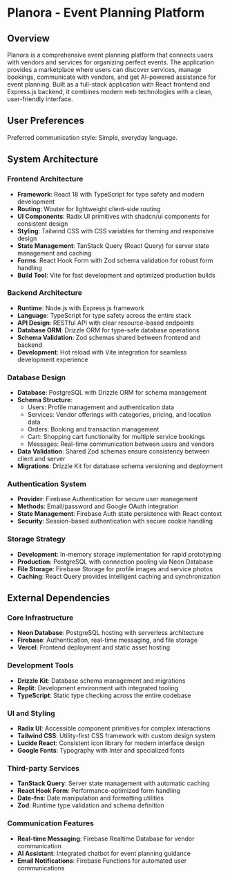 # Planora - Event Planning Platform

## Overview

Planora is a comprehensive event planning platform that connects users with vendors and services for organizing perfect events. The application provides a marketplace where users can discover services, manage bookings, communicate with vendors, and get AI-powered assistance for event planning. Built as a full-stack application with React frontend and Express.js backend, it combines modern web technologies with a clean, user-friendly interface.

## User Preferences

Preferred communication style: Simple, everyday language.

## System Architecture

### Frontend Architecture
- **Framework**: React 18 with TypeScript for type safety and modern development
- **Routing**: Wouter for lightweight client-side routing
- **UI Components**: Radix UI primitives with shadcn/ui components for consistent design
- **Styling**: Tailwind CSS with CSS variables for theming and responsive design
- **State Management**: TanStack Query (React Query) for server state management and caching
- **Forms**: React Hook Form with Zod schema validation for robust form handling
- **Build Tool**: Vite for fast development and optimized production builds

### Backend Architecture
- **Runtime**: Node.js with Express.js framework
- **Language**: TypeScript for type safety across the entire stack
- **API Design**: RESTful API with clear resource-based endpoints
- **Database ORM**: Drizzle ORM for type-safe database operations
- **Schema Validation**: Zod schemas shared between frontend and backend
- **Development**: Hot reload with Vite integration for seamless development experience

### Database Design
- **Database**: PostgreSQL with Drizzle ORM for schema management
- **Schema Structure**:
  - Users: Profile management and authentication data
  - Services: Vendor offerings with categories, pricing, and location data
  - Orders: Booking and transaction management
  - Cart: Shopping cart functionality for multiple service bookings
  - Messages: Real-time communication between users and vendors
- **Data Validation**: Shared Zod schemas ensure consistency between client and server
- **Migrations**: Drizzle Kit for database schema versioning and deployment

### Authentication System
- **Provider**: Firebase Authentication for secure user management
- **Methods**: Email/password and Google OAuth integration
- **State Management**: Firebase Auth state persistence with React context
- **Security**: Session-based authentication with secure cookie handling

### Storage Strategy
- **Development**: In-memory storage implementation for rapid prototyping
- **Production**: PostgreSQL with connection pooling via Neon Database
- **File Storage**: Firebase Storage for profile images and service photos
- **Caching**: React Query provides intelligent caching and synchronization

## External Dependencies

### Core Infrastructure
- **Neon Database**: PostgreSQL hosting with serverless architecture
- **Firebase**: Authentication, real-time messaging, and file storage
- **Vercel**: Frontend deployment and static asset hosting

### Development Tools
- **Drizzle Kit**: Database schema management and migrations
- **Replit**: Development environment with integrated tooling
- **TypeScript**: Static type checking across the entire codebase

### UI and Styling
- **Radix UI**: Accessible component primitives for complex interactions
- **Tailwind CSS**: Utility-first CSS framework with custom design system
- **Lucide React**: Consistent icon library for modern interface design
- **Google Fonts**: Typography with Inter and specialized fonts

### Third-party Services
- **TanStack Query**: Server state management with automatic caching
- **React Hook Form**: Performance-optimized form handling
- **Date-fns**: Date manipulation and formatting utilities
- **Zod**: Runtime type validation and schema definition

### Communication Features
- **Real-time Messaging**: Firebase Realtime Database for vendor communication
- **AI Assistant**: Integrated chatbot for event planning guidance
- **Email Notifications**: Firebase Functions for automated user communications